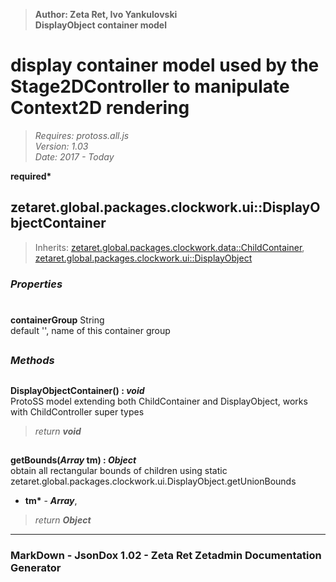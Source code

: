 > __Author: Zeta Ret, Ivo Yankulovski__  
> __DisplayObject container model__  
# display container model used by the Stage2DController to manipulate Context2D rendering  
> *Requires: protoss.all.js*  
> *Version: 1.03*  
> *Date: 2017 - Today*  

__required*__

## zetaret.global.packages.clockwork.ui::DisplayObjectContainer  
> Inherits: [zetaret.global.packages.clockwork.data::ChildContainer](../data/ChildContainer.md), [zetaret.global.packages.clockwork.ui::DisplayObject](DisplayObject.md)  

### *Properties*  

#  
__containerGroup__ String  
default '', name of this container group  


##  
### *Methods*  

##  
__DisplayObjectContainer() : *void*__  
ProtoSS model extending both ChildContainer and DisplayObject, works with ChildController super types  
> *return __void__*  

##  
__getBounds(*Array* tm) : *Object*__  
obtain all rectangular bounds of children using static zetaret.global.packages.clockwork.ui.DisplayObject.getUnionBounds  
- __tm*__ - __*Array*__,   
> *return __Object__*  

---  
### MarkDown - JsonDox 1.02 - Zeta Ret Zetadmin Documentation Generator